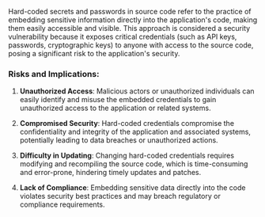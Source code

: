 Hard-coded secrets and passwords in source code refer to the practice of embedding sensitive information directly into the application's code, making them easily accessible and visible. This approach is considered a security vulnerability because it exposes critical credentials (such as API keys, passwords, cryptographic keys) to anyone with access to the source code, posing a significant risk to the application's security.

### Risks and Implications:

1. **Unauthorized Access**: Malicious actors or unauthorized individuals can easily identify and misuse the embedded credentials to gain unauthorized access to the application or related systems.
    
2. **Compromised Security**: Hard-coded credentials compromise the confidentiality and integrity of the application and associated systems, potentially leading to data breaches or unauthorized actions.
    
3. **Difficulty in Updating**: Changing hard-coded credentials requires modifying and recompiling the source code, which is time-consuming and error-prone, hindering timely updates and patches.
    
4. **Lack of Compliance**: Embedding sensitive data directly into the code violates security best practices and may breach regulatory or compliance requirements.